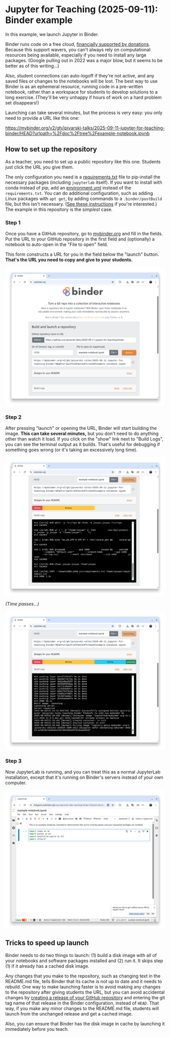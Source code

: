 # Jupyter for Teaching (2025-09-11): Binder example

In this example, we launch Jupyter in Binder.

Binder runs code on a free cloud, [financially supported by donations](https://mybinder.readthedocs.io/en/latest/about/supporters.html). Because this support wavers, you can't always rely on computational resources being available, especially if you need to install any large packages. (Google pulling out in 2022 was a major blow, but it seems to be better as of this writing...)

Also, student connections can auto-logoff if they're not active, and any saved files or changes to the notebooks will be lost. The best way to use Binder is as an ephemeral resource, running code in a pre-written notebook, rather than a workspace for students to develop solutions to a long exercise. (They'll be very unhappy if hours of work on a hard problem set disappears!)

Launching can take several minutes, but the process is very easy: you only need to provide a URL like this one:

https://mybinder.org/v2/gh/jpivarski-talks/2025-09-11-jupyter-for-teaching-binder/HEAD?urlpath=%2Fdoc%2Ftree%2Fexample-notebook.ipynb

## How to set up the repository

As a teacher, you need to set up a public repository like this one. Students just click the URL you give them.

The only configuration you need is a [requirements.txt](https://github.com/jpivarski-talks/2025-09-11-jupyter-for-teaching-binder/blob/main/requirements.txt) file to pip-install the necessary packages (including `jupyterlab` itself). If you want to install with conda instead of pip, add an [environment.yml]() instead of the `requirements.txt`. You can do additional configuration, such as adding Linux packages with `apt get`, by adding commands to a `.binder/postBuild` file, but this isn't necessary. ([See these instructions](https://mybinder.readthedocs.io/en/latest/examples/sample_repos.html) if you're interested.) The example in this repository is the _simplest_ case.

### Step 1

Once you have a GitHub repository, go to [mybinder.org](https://mybinder.org/) and fill in the fields. Put the URL to your GitHub repository in the first field and (optionally) a notebook to auto-open in the "File to open" field.

This form constructs a URL for you in the field below the "launch" button. **That's the URL you need to copy and give to your students.**

![](img/setting-up.png)

### Step 2

After pressing "launch" or opening the URL, Binder will start building the image. **This can take several minutes,** but you don't need to do anything other than watch it load. If you click on the "show" link next to "Build Logs", you can see the terminal output as it builds. That's useful for debugging if something goes wrong (or it's taking an excessively long time).

![](img/building.png)

_(Time passes...)_

![](img/launching.png)

### Step 3

Now JupyterLab is running, and you can treat this as a normal JupyterLab installation, except that it's running on Binder's servers instead of your own computer.

![](img/jupyter-is-running.png)

## Tricks to speed up launch

Binder needs to do two things to launch: (1) build a disk image with all of your notebooks and software packages installed and (2) run it. It skips step (1) if it already has a cached disk image.

Any changes that you make to the repository, such as changing text in the README.md file, tells Binder that its cache is not up to date and it needs to rebuild. One way to make launching faster is to avoid making any changes to the repository after giving students the URL, but you can avoid accidental changes by [creating a release of your GitHub repository](https://docs.github.com/en/repositories/releasing-projects-on-github/managing-releases-in-a-repository) and entering the git tag name of that release in the Binder configuration, instead of `HEAD`. That way, if you make any minor changes to the README.md file, students will launch from the unchanged release and get a cached image.

Also, you can ensure that Binder has the disk image in cache by launching it immediately before you teach.
